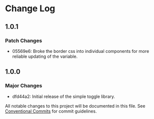# Change Log

## 1.0.1

### Patch Changes

-   05569e6: Broke the border css into individual components for more reliable updating of the variable.

## 1.0.0

### Major Changes

-   dfd44a2: Initial release of the simple toggle library.

All notable changes to this project will be documented in this file.
See [Conventional Commits](https://conventionalcommits.org) for commit guidelines.
